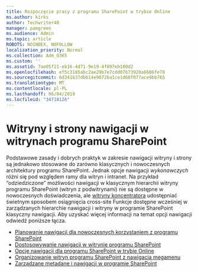 ```yaml
---
title: Rozpoczęcie pracy z programu SharePoint w trybie Online
ms.author: kirks
author: Techwriter40
manager: pamgreen
ms.audience: Admin
ms.topic: article
ROBOTS: NOINDEX, NOFOLLOW
localization_priority: Normal
ms.collection: Adm_O365
ms.custom: ''
ms.assetid: 7ae05f21-eb16-4d71-9e19-4f097eb100d2
ms.openlocfilehash: ef5c3185abc2ae29b7e7cdd07b73920a6606fe78
ms.sourcegitcommit: 6d341637dbb14e90726a1ce1d68f077ace9bb765
ms.translationtype: MT
ms.contentlocale: pl-PL
ms.lasthandoff: 06/04/2019
ms.locfileid: "34718126"
---
```

# <a name="site-and-page-navigation-in-sharepoint-sites"></a>Witryny i strony nawigacji w witrynach programu SharePoint

<p>Podstawowe zasady i dobrych praktyk w zakresie nawigacji witryny i strony są jednakowo stosowane do zarówno klasycznych i nowoczesnych architektury programu SharePoint. Jednak opcje nawigacji <em>wykonawczych</em> różni się pod względem ramy dla witryn i intranet. Na przykład &ldquo;odziedziczone&rdquo; możliwości nawigacji w klasycznym hierarchii witryny programu SharePoint (witryn z podwitrynami) nie są dostępne w nowoczesnych doświadczenia, ale <a href="https://support.office.com/article/fe26ae84-14b7-45b6-a6d1-948b3966427f" data-linktype="external">witryny koncentratora</a> udostępniać świetnym sposobem osiągnięcia cross-site Funkcje dostępne wcześniej w zarządzanych hierarchie nawigacji i witryny w programie SharePoint klasyczny nawigacji. Aby uzyskać więcej informacji na temat opcji nawigacji odwiedź poniższe łącza.</p> <ul> <li><a href="https://docs.microsoft.com/en-us/sharepoint/plan-navigation-modern-experience">Planowanie nawigacji dla nowoczesnych korzystaniem z programu SharePoint</a></li> <li><a href="https://support.office.com/en-us/article/customize-the-navigation-on-your-sharepoint-site-3cd61ae7-a9ed-4e1e-bf6d-4655f0bf25ca">Dostosowywanie nawigacji w witrynie programu SharePoint</a></li> <li><a href="https://docs.microsoft.com/en-us/office365/enterprise/navigation-options-for-sharepoint-online">Opcje nawigacji dla programu SharePoint w trybie Online</a></li> <li><a href="https://techcommunity.microsoft.com/t5/Microsoft-SharePoint-Blog/Organize-your-SharePoint-sites-with-megamenu-navigation-and-new/ba-p/328068">Organizowanie witryn programu SharePoint z nawigacją megamenu</a></li> <li><a href="https://docs.microsoft.com/en-us/sharepoint/dev/general-development/managed-metadata-and-navigation-in-sharepoint">Zarządzane metadane i nawigacji w programie SharePoint</a></li> </ul>


